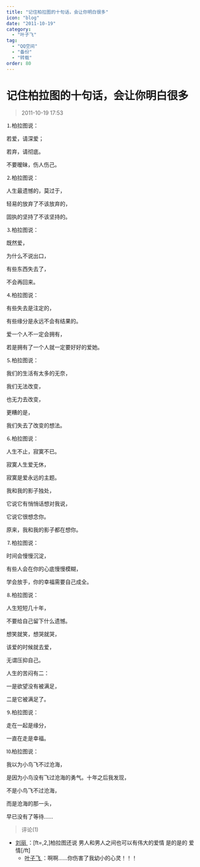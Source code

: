 ```yaml
---
title: "记住柏拉图的十句话，会让你明白很多"
icon: "blog"
date: "2011-10-19"
category:
  - "叶子飞"
tag:
  - "QQ空间"
  - "备份"
  - "转载"
order: 80
---
```

# 记住柏拉图的十句话，会让你明白很多
> 2011-10-19 17:53


⒈柏拉图说：­

若爱，请深爱；­

若弃，请彻底。­

不要暧昧，伤人伤己。­

⒉柏拉图说：­

人生最遗憾的，莫过于，­

轻易的放弃了不该放弃的，­

固执的坚持了不该坚持的。­

⒊柏拉图说：­

既然爱，­

为什么不说出口，­

有些东西失去了，­

不会再回来。­

⒋柏拉图说：­

有些失去是注定的，­

有些缘分是永远不会有结果的。­

爱一个人不一定会拥有，­

若是拥有了一个人就一定要好好的爱她。­

⒌柏拉图说：­

我们的生活有太多的无奈，­

我们无法改变，­

也无力去改变，­

更糟的是，­

我们失去了改变的想法。­

⒍柏拉图说：­

人生不止，寂寞不已。­

寂寞人生爱无休，­

寂寞是爱永远的主题。­

我和我的影子独处，­

它说它有悄悄话想对我说，­

它说它很想念你。­

原来，我和我的影子都在想你。­

⒎柏拉图说：­

时间会慢慢沉淀，­

有些人会在你的心底慢慢模糊，­

学会放手，你的幸福需要自己成全。­

⒏柏拉图说：­

人生短短几十年，­

不要给自己留下什么遗憾。­

想笑就笑，想哭就哭，­

该爱的时候就去爱，­

无谓压抑自己。­

人生的苦闷有二：­

一是欲望没有被满足，­

二是它被满足了。­

⒐柏拉图说：­

走在一起是缘分，­

一直在走是幸福。­

⒑柏拉图说：­

我以为小鸟飞不过沧海，­

是因为小鸟没有飞过沧海的勇气。十年之后我发现，­

不是小鸟飞不过沧海，­

而是沧海的那一头，

早已没有了等待……
> 评论(1)


* [刘丽 ](https://user.qzone.qq.com/862212792)：[ft=,2,]柏拉图还说 男人和男人之间也可以有伟大的爱情 是的是的  爱情[/ft] 
	* [叶子飞 ](https://user.qzone.qq.com/2542864301)：啊啊……你伤害了我幼小的心灵！！！ 
